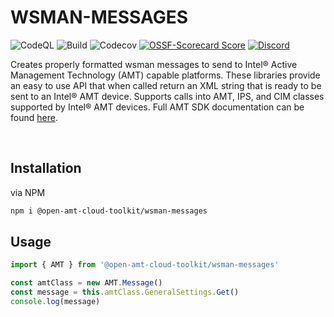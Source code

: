 # WSMAN-MESSAGES

![CodeQL](https://img.shields.io/github/actions/workflow/status/device-management-toolkit/wsman-messages/codeql-analysis.yml?style=for-the-badge&label=CodeQL&logo=github)
![Build](https://img.shields.io/github/actions/workflow/status/device-management-toolkit/wsman-messages/node.js.yml?style=for-the-badge&logo=github)
![Codecov](https://img.shields.io/codecov/c/github/device-management-toolkit/wsman-messages?style=for-the-badge&logo=codecov)
[![OSSF-Scorecard Score](https://img.shields.io/ossf-scorecard/github.com/device-management-toolkit/wsman-messages?style=for-the-badge&label=OSSF%20Score)](https://api.securityscorecards.dev/projects/github.com/device-management-toolkit/wsman-messages)
[![Discord](https://img.shields.io/discord/1063200098680582154?style=for-the-badge&label=Discord&logo=discord&logoColor=white&labelColor=%235865F2&link=https%3A%2F%2Fdiscord.gg%2FDKHeUNEWVH)](https://discord.gg/DKHeUNEWVH)

Creates properly formatted wsman messages to send to Intel&reg; Active Management Technology (AMT) capable platforms. These libraries provide an easy to use API that when called return an XML string that is ready to be sent to an Intel&reg; AMT device. Supports calls into AMT, IPS, and CIM classes supported by Intel&reg; AMT devices. Full AMT SDK documentation can be found [here](https://software.intel.com/sites/manageability/AMT_Implementation_and_Reference_Guide/default.htm).

<br>

## Installation

via NPM

```bash
npm i @open-amt-cloud-toolkit/wsman-messages
```

## Usage

```typescript
import { AMT } from '@open-amt-cloud-toolkit/wsman-messages'

const amtClass = new AMT.Message()
const message = this.amtClass.GeneralSettings.Get()
console.log(message)
```
